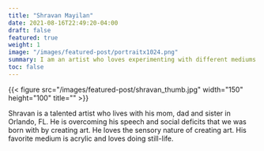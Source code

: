 ```yaml
---
title: "Shravan Mayilan"
date: 2021-08-16T22:49:20-04:00
draft: false
featured: true
weight: 1
image: "/images/featured-post/portraitx1024.png"
summary: I am an artist who loves experimenting with different mediums. 
toc: false
---
```


{{< figure src="/images/featured-post/shravan_thumb.jpg" width="150" height="100" title="" >}}

Shravan is a talented artist who lives with his mom, dad and sister in Orlando, FL. He is overcoming his speech and social deficits that we was born with by creating art. He loves the sensory nature of creating art. His favorite medium is acrylic and loves doing still-life.